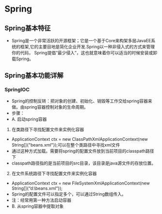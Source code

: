 # Spring
## Spring基本特征
- Spring是一个非常活跃的开源框架；它是一个基于Core来构架多层JavaEE系统的框架,它的主要目地是简化企业开发.Spring以一种非侵入式的方式来管理你的代码，
Spring提倡”最少侵入”，这也就意味着你可以适当的时候安装或卸载Spring。
## Spring基本功能详解
### SpringIOC
- Spring的控制反转：把对象的创建、初始化、销毁等工作交给spring容器来做。由spring容器控制对象的生命周期。
- 步骤：
- A. 启动spring容器
1. 在类路径下寻找配置文件来实例化容器 
 - ApplicationContext ctx = new ClassPathXmlApplicationContext(new String[]{"beans.xml"});可以在整个类路径中寻找xml文件
 - 通过这种方式加载。需要将spring的配置文件放到当前项目的classpath路径下
 - classpath路径指的是当前项目的src目录，该目录是java源文件的存放位置。 
2. 在文件系统路径下寻找配置文件来实例化容器 
- ApplicationContext ctx = new FileSystemXmlApplicationContext(new String[]{“d:\\beans.xml“});
- Spring的配置文件可以指定多个，可以通过String数组传入。
- 注：经常用第一种方法启动容器
- B. 从spring容器中提取对象


